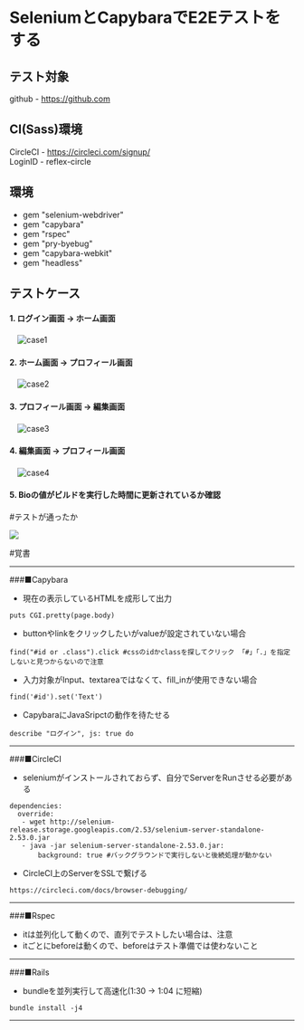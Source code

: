 # SeleniumとCapybaraでE2Eテストをする

## テスト対象

github - https://github.com

## CI(Sass)環境
CircleCI  - https://circleci.com/signup/  
LoginID - reflex-circle

## 環境

* gem "selenium-webdriver"
* gem "capybara"
* gem "rspec"
* gem "pry-byebug"
* gem "capybara-webkit"
* gem "headless"

## テストケース

#### 1. ログイン画面 -> ホーム画面
　![case1](https://raw.githubusercontent.com/wiki/reflex-circle/selenium-ruby/github_login.png)

#### 2. ホーム画面 -> プロフィール画面
　![case2](https://raw.githubusercontent.com/wiki/reflex-circle/selenium-ruby/github_home.png)
　
#### 3. プロフィール画面 -> 編集画面
　![case3](https://raw.githubusercontent.com/wiki/reflex-circle/selenium-ruby/github_profile.png)

#### 4. 編集画面 -> プロフィール画面
　![case4](https://raw.githubusercontent.com/wiki/reflex-circle/selenium-ruby/github_edit.png)

#### 5. Bioの値がビルドを実行した時間に更新されているか確認　

#テストが通ったか

<img src="https://circleci.com/gh/reflex-circle/selenium-ruby.svg?style=shield&circle-token=fbadcabe515d1f7d0d54175159cfe12ebb5a01ab">

#覚書
_________________________________________________________________________________________________________
###■Capybara

* 現在の表示しているHTMLを成形して出力

```
puts CGI.pretty(page.body)
```

* buttonやlinkをクリックしたいがvalueが設定されていない場合

```
find("#id or .class").click #cssのidかclassを探してクリック 「#」「.」を指定しないと見つからないので注意
```

* 入力対象がInput、textareaではなくて、fill_inが使用できない場合

```
find('#id').set('Text') 
```

* CapybaraにJavaSripctの動作を待たせる

```
describe "ログイン", js: true do
```
_________________________________________________________________________________________________________
###■CircleCI

* seleniumがインストールされておらず、自分でServerをRunさせる必要がある

```
dependencies:
  override:
   - wget http://selenium-release.storage.googleapis.com/2.53/selenium-server-standalone-2.53.0.jar
   - java -jar selenium-server-standalone-2.53.0.jar:
       background: true #バックグラウンドで実行しないと後続処理が動かない
```

* CircleCI上のServerをSSLで繋げる

```
https://circleci.com/docs/browser-debugging/
```

_________________________________________________________________________________________________________
###■Rspec

* itは並列化して動くので、直列でテストしたい場合は、注意
* itごとにbeforeは動くので、beforeはテスト準備では使わないこと

_________________________________________________________________________________________________________
###■Rails

* bundleを並列実行して高速化(1:30 -> 1:04 に短縮)

```
bundle install -j4
```
_________________________________________________________________________________________________________
